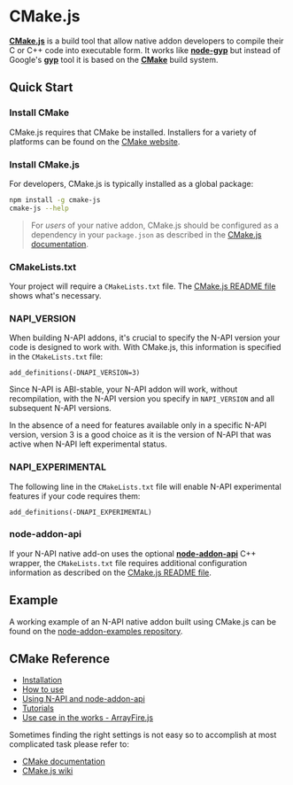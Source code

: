 # CMake.js

[**CMake.js**](https://github.com/cmake-js/cmake-js) is a build tool that allow native addon developers to compile their
C or C++ code into executable form. It works like **[node-gyp](node-gyp.md)** but
instead of Google's [**gyp**](https://gyp.gsrc.io) tool it is based on the [**CMake**](https://cmake.org) build system.

## Quick Start

### Install CMake

CMake.js requires that CMake be installed. Installers for a variety of platforms can be found on the [CMake website](https://cmake.org).

### Install CMake.js

For developers, CMake.js is typically installed as a global package:

```bash
npm install -g cmake-js
cmake-js --help
```

> For *users* of your native addon, CMake.js should be configured as a dependency in your `package.json` as described in the [CMake.js documentation](https://github.com/cmake-js/cmake-js).

### CMakeLists.txt

Your project will require a `CMakeLists.txt` file. The [CMake.js README file](https://github.com/cmake-js/cmake-js#usage) shows what's necessary.

### NAPI_VERSION

When building N-API addons, it's crucial to specify the N-API version your code is designed to work with. With CMake.js, this information is specified in the `CMakeLists.txt` file:

```
add_definitions(-DNAPI_VERSION=3)
```

Since N-API is ABI-stable, your N-API addon will work, without recompilation, with the N-API version you specify in `NAPI_VERSION` and all subsequent N-API versions.

In the absence of a need for features available only in a specific N-API version, version 3 is a good choice as it is the version of N-API that was active when N-API left experimental status.

### NAPI_EXPERIMENTAL

The following line in the `CMakeLists.txt` file will enable N-API experimental features if your code requires them:

```
add_definitions(-DNAPI_EXPERIMENTAL)
```

### node-addon-api

If your N-API native add-on uses the optional [**node-addon-api**](https://github.com/nodejs/node-addon-api#node-addon-api-module) C++ wrapper, the `CMakeLists.txt` file requires additional configuration information as described on the [CMake.js README file](https://github.com/cmake-js/cmake-js#n-api-and-node-addon-api).

## Example

A working example of an N-API native addon built using CMake.js can be found on the [node-addon-examples repository](https://github.com/nodejs/node-addon-examples/tree/HEAD/build_with_cmake#building-n-api-addons-using-cmakejs).

## **CMake** Reference

  - [Installation](https://github.com/cmake-js/cmake-js#installation)
  - [How to use](https://github.com/cmake-js/cmake-js#usage)
  - [Using N-API and node-addon-api](https://github.com/cmake-js/cmake-js#n-api-and-node-addon-api)
  - [Tutorials](https://github.com/cmake-js/cmake-js#tutorials)
  - [Use case in the works - ArrayFire.js](https://github.com/cmake-js/cmake-js#use-case-in-the-works---arrayfirejs)

Sometimes finding the right settings is not easy so to accomplish at most
complicated task please refer to:

- [CMake documentation](https://cmake.org/)
- [CMake.js wiki](https://github.com/cmake-js/cmake-js/wiki)
